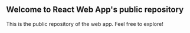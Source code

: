 ## Welcome to React Web App's public repository

This is the public repository of the web app. Feel free to explore!